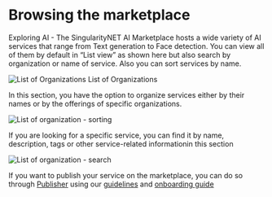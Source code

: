 # Browsing the marketplace

Exploring AI - The SingularityNET AI Marketplace hosts a wide variety of AI services that range from Text generation to Face detection. You can view all of them by default in “List view” as shown here but also search by organization or name of service. Also you can sort services by name.

![List of Organizations](/assets/images/products/AIMarketplace/Marketplace/AllOrganizations.webp)
List of Organizations

In this section, you have the option to organize services either by their names or by the offerings of specific organizations.

![List of organization - sorting](/assets/images/products/AIMarketplace/Marketplace/AllOrganizationsSortBy.webp)


If you are looking for a specific service, you can find it by name, description, tags or other service-related informationin this section

![List of organization - search](/assets/images/products/AIMarketplace/Marketplace/AllOrganizationsSearch.webp)



If you want to publish your service on the marketplace, you can do so through [Publisher](https://publisher.singularitynet.io/) using our [guidelines](/docs/products/DecentralizedAIPlatform/QuickStartGuides/GettingReadyToOnboardCheckUp/) and [onboarding guide](/docs/products/DecentralizedAIPlatform/PublisherPortal/text-guide/)